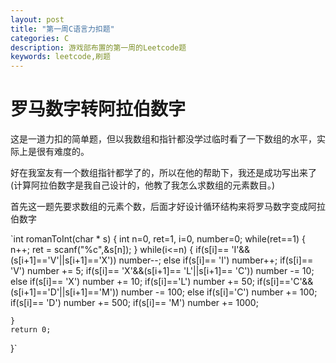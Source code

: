```yaml
---
layout: post
title: "第一周C语言力扣题"
categories: C
description: 游戏部布置的第一周的Leetcode题
keywords: leetcode,刷题
---
```


# 罗马数字转阿拉伯数字

  这是一道力扣的简单题，但以我数组和指针都没学过临时看了一下数组的水平，实际上是很有难度的。

  好在我室友有一个数组指针都学了的，所以在他的帮助下，我还是成功写出来了(计算阿拉伯数字是我自己设计的，他教了我怎么求数组的元素数目。)

  首先这一题先要求数组的元素个数，后面才好设计循环结构来将罗马数字变成阿拉伯数字  

`int romanToInt(char * s)
{
    int n=0, ret=1, i=0, number=0;
    while(ret==1)
    {
        n++;
        ret = scanf("%c",&s[n]);
    }
    while(i<=n)
    {
        if(s[i]== 'I'&&(s[i+1]=='V'||s[i+1]=='X'))
            number--;
        else if(s[i]== 'I')
             number++;
        if(s[i]== 'V')
                number += 5;
        if(s[i]== 'X'&&(s[i+1]== 'L'||s[i+1]== 'C'))
            number -= 10;
        else if(s[i]== 'X')
            number += 10;
        if(s[i]=='L')
            number += 50;
        if(s[i]=='C'&&(s[i+1]=='D'||s[i+1]=='M'))
            number -= 100;
        else if(s[i]='C')
            number += 100;
        if(s[i]== 'D')
            number += 500;
        if(s[i]== 'M')
            number += 1000;                             
            
        

    }
    return 0;

}`